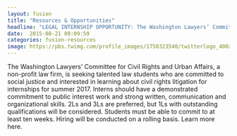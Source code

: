 ```yaml
---
layout: fusion
title: "Resources & Opportunities"
headline: "LEGAL INTERNSHIP OPPORTUNITY: The Washington Lawyers’ Committee for Civil Rights and Urban Affairs"
date:  2015-08-21 09:09:59
categories: fusion-resources
image: https://pbs.twimg.com/profile_images/1750323540/twitterlogo_400x400.JPG
---
```

The Washington Lawyers’ Committee for Civil Rights and Urban Affairs, a non-profit law firm, is seeking talented law students who are committed to social justice and interested in learning about civil rights litigation for internships for summer 2017. Interns should have a demonstrated commitment to public interest work and strong written, communication and organizational skills. 2Ls and 3Ls are preferred, but 1Ls with outstanding qualifications will be considered. Students must be able to commit to at least ten weeks. Hiring will be conducted on a rolling basis. Learn more here.